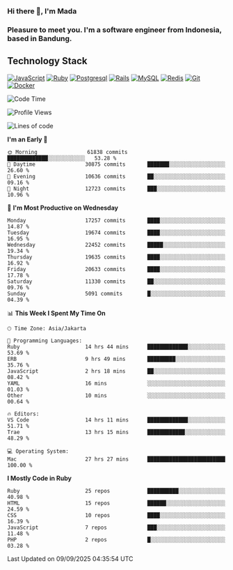 ### Hi there 👋, I'm Mada
### Pleasure to meet you. I'm a software engineer from Indonesia, based in Bandung.

## Technology Stack

[![JavaScript](https://img.shields.io/badge/-JavaScript-%23F7DF1C?style=flat-square&logo=javascript&logoColor=000000&labelColor=%23F7DF1C&color=%23FFCE5A)](https://www.javascript.com/)
[![Ruby](https://img.shields.io/badge/Ruby-CC342D?style=flat-square&logo=ruby&logoColor=white)](https://www.ruby-lang.org/en/)
[![Postgresql](https://img.shields.io/badge/PostgreSQL-316192?style=flat-square&logo=postgresql&logoColor=ffffff)](https://www.postgresql.org/)
[![Rails](https://img.shields.io/badge/Ruby_on_Rails-CC0000?style=flat-square&logo=ruby-on-rails&logoColor=white)](https://rubyonrails.org/)
[![MySQL](https://img.shields.io/badge/-MySQL-4479A1?style=flat-square&logo=MySQL&logoColor=ffffff)](https://www.mysql.com/)
[![Redis](https://img.shields.io/badge/-Redis-DC382D?style=flat-square&logo=Redis&logoColor=ffffff)](https://redis.io/)
[![Git](https://img.shields.io/badge/-Git-%23F05032?style=flat-square&logo=git&logoColor=%23ffffff)](https://git-scm.com/)
[![Docker](https://img.shields.io/badge/-Docker-2496ED?style=flat-square&logo=docker&logoColor=ffffff)](https://www.docker.com/)
<!--
**madaarya/madaarya** is a ✨ _special_ ✨ repository because its `README.md` (this file) appears on your GitHub profile.

Here are some ideas to get you started:

- 🔭 I’m currently working on ...
- 🌱 I’m currently learning ...
- 👯 I’m looking to collaborate on ...
- 🤔 I’m looking for help with ...
- 💬 Ask me about ...
- 📫 How to reach me: ...
- 😄 Pronouns: ...
- ⚡ Fun fact: ...
-->
<!--START_SECTION:waka-->
![Code Time](http://img.shields.io/badge/Code%20Time-7%2C692%20hrs%208%20mins-blue)

![Profile Views](http://img.shields.io/badge/Profile%20Views-0-blue)

![Lines of code](https://img.shields.io/badge/From%20Hello%20World%20I%27ve%20Written-53.1%20million%20lines%20of%20code-blue)

**I'm an Early 🐤** 

```text
🌞 Morning                61838 commits       █████████████░░░░░░░░░░░░   53.28 % 
🌆 Daytime                30875 commits       ███████░░░░░░░░░░░░░░░░░░   26.60 % 
🌃 Evening                10636 commits       ██░░░░░░░░░░░░░░░░░░░░░░░   09.16 % 
🌙 Night                  12723 commits       ███░░░░░░░░░░░░░░░░░░░░░░   10.96 % 
```
📅 **I'm Most Productive on Wednesday** 

```text
Monday                   17257 commits       ████░░░░░░░░░░░░░░░░░░░░░   14.87 % 
Tuesday                  19674 commits       ████░░░░░░░░░░░░░░░░░░░░░   16.95 % 
Wednesday                22452 commits       █████░░░░░░░░░░░░░░░░░░░░   19.34 % 
Thursday                 19635 commits       ████░░░░░░░░░░░░░░░░░░░░░   16.92 % 
Friday                   20633 commits       ████░░░░░░░░░░░░░░░░░░░░░   17.78 % 
Saturday                 11330 commits       ██░░░░░░░░░░░░░░░░░░░░░░░   09.76 % 
Sunday                   5091 commits        █░░░░░░░░░░░░░░░░░░░░░░░░   04.39 % 
```


📊 **This Week I Spent My Time On** 

```text
🕑︎ Time Zone: Asia/Jakarta

💬 Programming Languages: 
Ruby                     14 hrs 44 mins      █████████████░░░░░░░░░░░░   53.69 % 
ERB                      9 hrs 49 mins       █████████░░░░░░░░░░░░░░░░   35.76 % 
JavaScript               2 hrs 18 mins       ██░░░░░░░░░░░░░░░░░░░░░░░   08.42 % 
YAML                     16 mins             ░░░░░░░░░░░░░░░░░░░░░░░░░   01.03 % 
Other                    10 mins             ░░░░░░░░░░░░░░░░░░░░░░░░░   00.64 % 

🔥 Editors: 
VS Code                  14 hrs 11 mins      █████████████░░░░░░░░░░░░   51.71 % 
Trae                     13 hrs 15 mins      ████████████░░░░░░░░░░░░░   48.29 % 

💻 Operating System: 
Mac                      27 hrs 27 mins      █████████████████████████   100.00 % 
```

**I Mostly Code in Ruby** 

```text
Ruby                     25 repos            ██████████░░░░░░░░░░░░░░░   40.98 % 
HTML                     15 repos            ██████░░░░░░░░░░░░░░░░░░░   24.59 % 
CSS                      10 repos            ████░░░░░░░░░░░░░░░░░░░░░   16.39 % 
JavaScript               7 repos             ███░░░░░░░░░░░░░░░░░░░░░░   11.48 % 
PHP                      2 repos             █░░░░░░░░░░░░░░░░░░░░░░░░   03.28 % 
```




 Last Updated on 09/09/2025 04:35:54 UTC
<!--END_SECTION:waka-->
